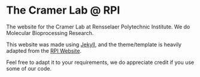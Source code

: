 # The Cramer Lab @ RPI
The website for the Cramer Lab at Rensselaer Polytechnic Institute.
We do Molecular Bioprocessing Research.

This website was made using [Jekyll](https://jekyllrb.com/), and the theme/template is heavily adapted from the [RPI Website](http://rpi.edu/). 

Feel free to adapt it to your requirements, we do appreciate credit if you use some of our code.
